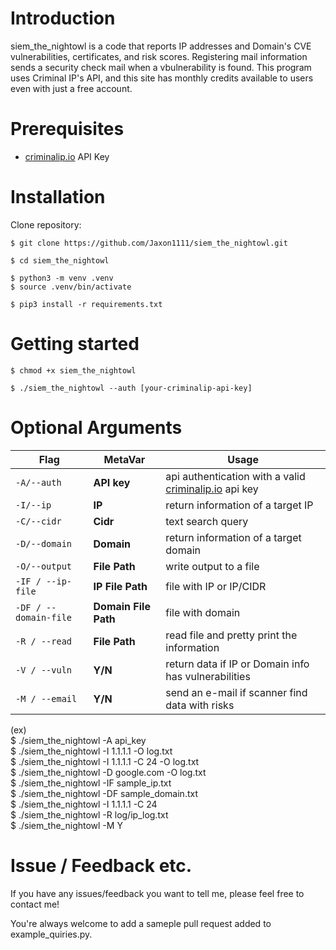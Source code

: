 ﻿
# Introduction  
siem_the_nightowl is a code that reports IP addresses and Domain's CVE vulnerabilities, certificates, and risk scores. Registering mail information sends a security check mail when a vbulnerability is found. This program uses Criminal IP's API, and this site has monthly credits available to users even with just a free account.
  
  
# Prerequisites  
  
* [criminalip.io](https://www.criminalip.io) API Key  
  
  
  
# Installation  
  
Clone repository:  
  
```  
$ git clone https://github.com/Jaxon1111/siem_the_nightowl.git  
```  
  
```  
$ cd siem_the_nightowl  
```  
  
```  
$ python3 -m venv .venv  
$ source .venv/bin/activate  
```  
  
```  
$ pip3 install -r requirements.txt  
```  
  
  
  
# Getting started  
  
```  
$ chmod +x siem_the_nightowl 
```  
  
```  
$ ./siem_the_nightowl --auth [your-criminalip-api-key]  
```  
  
  
  
# Optional Arguments  
  
| Flag | MetaVar | Usage |  
| --------------------- | -------------------- | ------------------------------------------------------------ |  
| `-A/--auth` | **API key** | api authentication with a valid [criminalip.io](http://criminalip.io/) api key |  
| `-I/--ip` | **IP** | return information of a target IP |  
| `-C/--cidr` | **Cidr** | text search query |  
| `-D/--domain` | **Domain** | return information of a target domain |  
| `-O/--output` | **File Path** | write output to a file |  
| `-IF / --ip-file` | **IP File Path** | file with IP or IP/CIDR |  
| `-DF / --domain-file` | **Domain File Path** | file with domain |  
| `-R / --read` | **File Path** | read file and pretty print the information |  
| `-V / --vuln` | **Y/N** | return data if IP or Domain info has vulnerabilities |  
| `-M / --email` | **Y/N** | send an e-mail if scanner find data with risks |  
  
(ex)  
$ ./siem_the_nightowl -A api_key  
$ ./siem_the_nightowl -I 1.1.1.1 -O log.txt  
$ ./siem_the_nightowl -I 1.1.1.1 -C 24 -O log.txt  
$ ./siem_the_nightowl -D google.com -O log.txt  
$ ./siem_the_nightowl -IF sample_ip.txt  
$ ./siem_the_nightowl -DF sample_domain.txt  
$ ./siem_the_nightowl -I 1.1.1.1 -C 24  
$ ./siem_the_nightowl -R log/ip_log.txt  
$ ./siem_the_nightowl -M Y  
  
  
# Issue / Feedback etc.  
  
If you have any issues/feedback you want to tell me, please feel free to contact me!  
  
You're always welcome to add a sameple pull request added to example_quiries.py.
